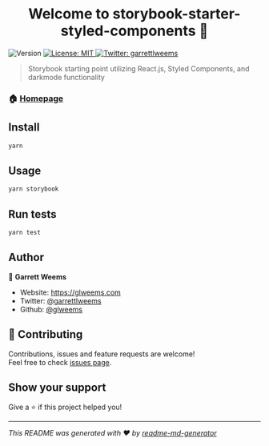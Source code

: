 <h1 align="center">Welcome to storybook-starter-styled-components 👋</h1>
<p>
  <img alt="Version" src="https://img.shields.io/badge/version-0.0.1-blue.svg?cacheSeconds=2592000" />
  <a href="#" target="_blank">
    <img alt="License: MIT" src="https://img.shields.io/badge/License-MIT-yellow.svg" />
  </a>
  <a href="https://twitter.com/garrettlweems" target="_blank">
    <img alt="Twitter: garrettlweems" src="https://img.shields.io/twitter/follow/garrettlweems.svg?style=social" />
  </a>
</p>

> Storybook starting point utilizing React.js, Styled Components, and darkmode functionality

### 🏠 [Homepage](https://github.com/glweems/storybook-starter-styled-components#readme)

## Install

```sh
yarn
```

## Usage

```sh
yarn storybook
```

## Run tests

```sh
yarn test
```

## Author

👤 **Garrett Weems**

* Website: https://glweems.com
* Twitter: [@garrettlweems](https://twitter.com/garrettlweems)
* Github: [@glweems](https://github.com/glweems)

## 🤝 Contributing

Contributions, issues and feature requests are welcome!<br />Feel free to check [issues page](https://github.com/glweems/storybook-starter-styled-components/issues).

## Show your support

Give a ⭐️ if this project helped you!

***
_This README was generated with ❤️ by [readme-md-generator](https://github.com/kefranabg/readme-md-generator)_
